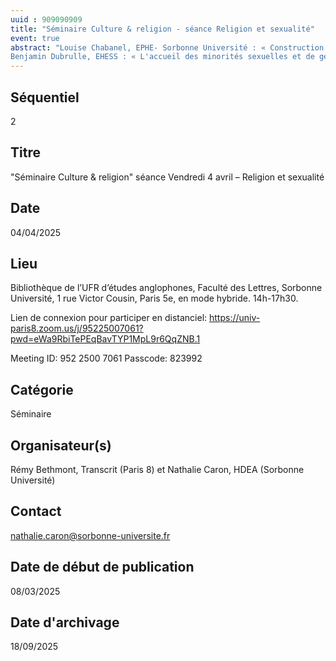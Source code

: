 ```yaml
---
uuid : 909090909
title: "Séminaire Culture & religion - séance Religion et sexualité"
event: true
abstract: "Louise Chabanel, EPHE- Sorbonne Université : « Construction hétéronormative de la sexualité dans les milieux évangéliques aux « États-Unis et en France »
Benjamin Dubrulle, EHESS : « L'accueil des minorités sexuelles et de genre dans l'islam britannique »"
---
```


## ﻿Séquentiel

 2

## Titre

"Séminaire Culture & religion" séance Vendredi 4 avril – Religion et sexualité 


## Date

 04/04/2025

## Lieu

Bibliothèque de l’UFR d’études anglophones, Faculté des Lettres, Sorbonne Université, 1 rue Victor Cousin, Paris 5e, en mode hybride. 14h-17h30.

Lien de connexion pour participer en distanciel:
https://univ-paris8.zoom.us/j/95225007061?pwd=eWa9RbiTePEqBavTYP1MpL9r6QqZNB.1

Meeting ID: 952 2500 7061
Passcode: 823992
 
## Catégorie

 Séminaire

## Organisateur(s)
Rémy Bethmont, Transcrit (Paris 8) et Nathalie Caron, HDEA (Sorbonne Université)

## Contact

nathalie.caron@sorbonne-universite.fr 

## Date de début de publication

 08/03/2025

## Date d'archivage

 18/09/2025
